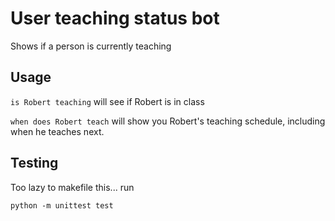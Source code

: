 User teaching status bot
========================

Shows if a person is currently teaching

Usage
------

`is Robert teaching` will see if Robert is in class


`when does Robert teach` will show you Robert's teaching schedule,
including when he teaches next.

Testing
-------

Too lazy to makefile this... run

    python -m unittest test
